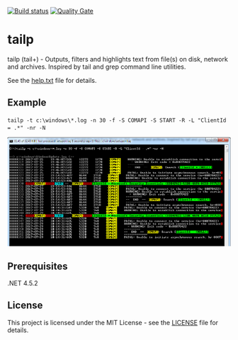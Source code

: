 [![Build status](https://ci.appveyor.com/api/projects/status/y1m45wj4wgjaa6wn?svg=true)](https://ci.appveyor.com/project/adrian-bulicanu/tailp)
[![Quality Gate](https://sonarcloud.io/api/badges/gate?key=tailp)](https://sonarcloud.io/dashboard/index/tailp)

# tailp

tailp (tail+) - Outputs, filters and highlights text from file(s) on disk, network and archives.
Inspired by tail and grep command line utilities.

See the [help.txt](tailp/Resources/help.txt) file for details.

## Example

`tailp -t c:\windows\*.log -n 30 -f -S COMAPI -S START -R -L "ClientId = .*" -nr -N`

![Screenshot](docs/sample_screenshot.png)

## Prerequisites

.NET 4.5.2

## License

This project is licensed under the MIT License - see the [LICENSE](LICENSE) file for details.
